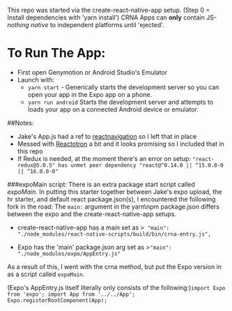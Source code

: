 This repo was started via the create-react-native-app setup. (Step 0 = Install dependencies with 'yarn install') CRNA Apps can **only** contain JS- _nothing native_ to independent platforms until 'ejected'.

# To Run The App:
* First open Genymotion or Android Studio's Emulator
* Launch with:
	* `yarn start` - Generically starts the development server so you can open your app in the Expo app on a phone.
	* `yarn run android`
  Starts the development server and attempts to loads your app on a connected Android device or emulator.

##Notes:
* Jake's App.js had a ref to [reactnavigation](https://reactnavigation.org/docs/intro/) so I left that in place
* Messed with [Reactotron](https://github.com/infinitered/reactotron) a bit and it looks promising so I included that in this repo
* If Redux is needed, at the moment there's an error on setup: `"react-redux@5.0.5" has unmet peer dependency "react@^0.14.0 || ^15.0.0-0 || ^16.0.0-0"` 


###expoMain script:
There is an extra package start script called _expoMain_. In putting this starter together between Jake's expo upload, the hr starter, and default react package.json(s), I encountered the following fork in the road:
The `main:` argument in the yarn\npm package.json differs between the expo and the create-react-native-app setups.

* create-react-native-app has a main set as >` "main": "./node_modules/react-native-scripts/build/bin/crna-entry.js",`

* Expo has the 'main' package.json arg set as >`"main": "./node_modules/expo/AppEntry.js"` 

As a result of this, I went with the crna method, but put the Expo version in as a script called `expoMain`.


(Expo's AppEntry.js itself literally only consists of the following:)`
import Expo from 'expo';
import App from '../../App';
Expo.registerRootComponent(App);
`